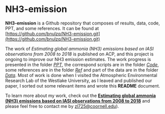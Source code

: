 # NH3-emission

**NH3-emission** is a Github repository that composes of results, data, code, PPT, and some references. It can be found at [https://github.com/bnulzq/NH3-emission.git](https://github.com/bnulzq/NH3-emission.git)

The work of *Estimating global ammonia (NH3) emissions based on IASI observations from 2008 to 2018* is published on ACP, and this project is ongoing to improve our NH3 emission estimates. The work progress is presented in the folder [*PPT*](#ppt), the correspond scripts are in the folder [*Code*](#code), some references are in the folder [*Ref*](#ref) and part of the data are in the folder [*Data*](#data). Most of work is done when I visited the Atmospheric Environmental Research Lab of the Westlake University, as I leaved and published our paper, I sorted out some relevant items and wrote this **README** document.

To learn more about my work, check out the [**Estimating global ammonia (NH3) emissions based on IASI observations from 2008 to 2018**](xxx) and please feel free to contact me by zl725@coornell.edu).
